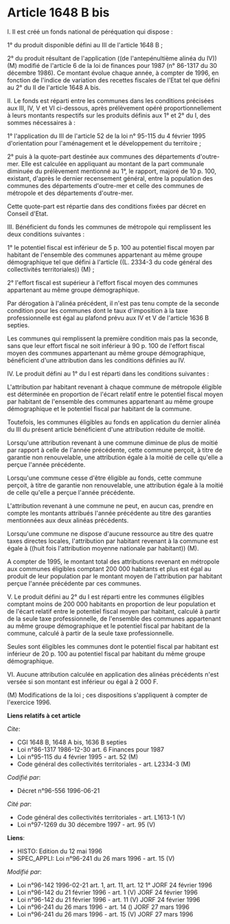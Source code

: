 # Article 1648 B bis

I. Il est créé un fonds national de péréquation qui dispose :

1° du produit disponible défini au III de l'article 1648 B ;

2° du produit résultant de l'application ((de l'antepénultième alinéa du IV)) (M) modifié de l'article 6 de la loi de
finances pour 1987 (n° 86-1317 du 30 décembre 1986). Ce montant évolue chaque année, à compter de 1996, en fonction de
l'indice de variation des recettes fiscales de l'Etat tel que défini au 2° du II de l'article 1648 A bis.

II. Le fonds est réparti entre les communes dans les conditions précisées aux III, IV, V et VI ci-dessous, après prélèvement
opéré proportionnellement à leurs montants respectifs sur les produits définis aux 1° et 2° du I, des sommes nécessaires à :

1° l'application du III de l'article 52 de la loi n° 95-115 du 4 février 1995 d'orientation pour l'aménagement et le
développement du territoire ;

2° puis à la quote-part destinée aux communes des départements d'outre-mer. Elle est calculée en appliquant au montant de la
part communale diminuée du prélèvement mentionné au 1°, le rapport, majoré de 10 p. 100, existant, d'après le dernier
recensement général, entre la population des communes des départements d'outre-mer et celle des communes de métropole et des
départements d'outre-mer.

Cette quote-part est répartie dans des conditions fixées par décret en Conseil d'Etat.

III. Bénéficient du fonds les communes de métropole qui remplissent les deux conditions suivantes :

1° le potentiel fiscal est inférieur de 5 p. 100 au potentiel fiscal moyen par habitant de l'ensemble des communes
appartenant au même groupe démographique tel que défini à l'article ((L. 2334-3 du code général des collectivités
territoriales)) (M) ;

2° l'effort fiscal est supérieur à l'effort fiscal moyen des communes appartenant au même groupe démographique.

Par dérogation à l'alinéa précédent, il n'est pas tenu compte de la seconde condition pour les communes dont le taux
d'imposition à la taxe professionnelle est égal au plafond prévu aux IV et V de l'article 1636 B septies.

Les communes qui remplissent la première condition mais pas la seconde, sans que leur effort fiscal ne soit inférieur à 90 p.
100 de l'effort fiscal moyen des communes appartenant au même groupe démographique, bénéficient d'une attribution dans les
conditions définies au IV.

IV. Le produit défini au 1° du I est réparti dans les conditions suivantes :

L'attribution par habitant revenant à chaque commune de métropole éligible est déterminée en proportion de l'écart relatif
entre le potentiel fiscal moyen par habitant de l'ensemble des communes appartenant au même groupe démographique et le
potentiel fiscal par habitant de la commune.

Toutefois, les communes éligibles au fonds en application du dernier alinéa du III du présent article bénéficient d'une
attribution réduite de moitié.

Lorsqu'une attribution revenant à une commune diminue de plus de moitié par rapport à celle de l'année précédente, cette
commune perçoit, à titre de garantie non renouvelable, une attribution égale à la moitié de celle qu'elle a perçue l'année
précédente.

Lorsqu'une commune cesse d'être éligible au fonds, cette commune perçoit, à titre de garantie non renouvelable, une
attribution égale à la moitié de celle qu'elle a perçue l'année précédente.

L'attribution revenant à une commune ne peut, en aucun cas, prendre en compte les montants attribués l'année précédente au
titre des garanties mentionnées aux deux alinéas précédents.

Lorsqu'une commune ne dispose d'aucune ressource au titre des quatre taxes directes locales, l'attribution par habitant
revenant à la commune est égale à ((huit fois l'attribution moyenne nationale par habitant)) (M).

A compter de 1995, le montant total des attributions revenant en métropole aux communes éligibles comptant 200 000 habitants
et plus est égal au produit de leur population par le montant moyen de l'attribution par habitant perçue l'année précédente
par ces communes.

V. Le produit défini au 2° du I est réparti entre les communes éligibles comptant moins de 200 000 habitants en proportion de
leur population et de l'écart relatif entre le potentiel fiscal moyen par habitant, calculé à partir de la seule taxe
professionnelle, de l'ensemble des communes appartenant au même groupe démographique et le potentiel fiscal par habitant de
la commune, calculé à partir de la seule taxe professionnelle.

Seules sont éligibles les communes dont le potentiel fiscal par habitant est inférieur de 20 p. 100 au potentiel fiscal par
habitant du même groupe démographique.

VI. Aucune attribution calculée en application des alinéas précédents n'est versée si son montant est inférieur ou égal à 2
000 F.

(M) Modifications de la loi ; ces dispositions s'appliquent à compter de l'exercice 1996.

**Liens relatifs à cet article**

_Cite_:

  - CGI 1648 B, 1648 A bis, 1636 B septies
  - Loi n°86-1317 1986-12-30 art. 6 Finances pour 1987
  - Loi n°95-115 du 4 février 1995 - art. 52 (M)
  - Code général des collectivités territoriales - art. L2334-3 (M)

_Codifié par_:

  - Décret n°96-556 1996-06-21

_Cité par_:

  - Code général des collectivités territoriales - art. L1613-1 (V)
  - Loi n°97-1269 du 30 décembre 1997 - art. 95 (V)

**Liens**:

  - HISTO: Edition du 12 mai 1996
  - SPEC_APPLI: Loi n°96-241 du 26 mars 1996 - art. 15 (V)

_Modifié par_:

  - Loi n°96-142 1996-02-21 art. 1, art. 11, art. 12 1° JORF 24 février 1996
  - Loi n°96-142 du 21 février 1996 - art. 1 (V) JORF 24 février 1996
  - Loi n°96-142 du 21 février 1996 - art. 11 (V) JORF 24 février 1996
  - Loi n°96-241 du 26 mars 1996 - art. 14 () JORF 27 mars 1996
  - Loi n°96-241 du 26 mars 1996 - art. 15 (V) JORF 27 mars 1996
